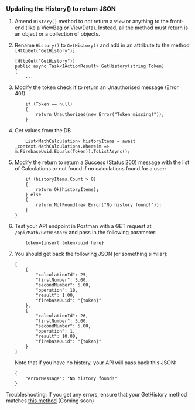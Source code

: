 ### Updating the History() to return JSON

1. Amend `History()` method to not return a `View` or anything to the front-end (like a ViewBag or ViewData). Instead, all the method must return is an object or a collection of objects.

1. Rename `History()` to `GetHistory()` and add in an attribute to the method `[HttpGet("GetHistory")]`

    ```
    [HttpGet("GetHistory")]
    public async Task<IActionResult> GetHistory(string Token)
    {
        ...  
    ```
1. Modify the token check if to return an Unauthorised message (Error 401).
    ```
        if (Token == null)
        {
            return Unauthorized(new Error("Token missing!"));
        }
    ```

1. Get values from the DB
    ```
        List<MathCalculation> historyItems = await _context.MathCalculations.Where(m => m.FirebaseUuid.Equals(Token)).ToListAsync();

    ```
1. Modify the return to return a Success (Status 200) message with the list of Calculations or not found if no calculations found for a user: 
    ```
        if (historyItems.Count > 0)
        {
            return Ok(historyItems);
        } else
        {
            return NotFound(new Error("No history found!"));
        }
    }
    ```
1. Test your API endpoint in Postman with a GET request at `/api/Math/GetHistory` and pass in the following parameter:
    ```
        token={insert token/uuid here}
    ```
1. You should get back the following JSON (or something similar):
    ```
    [
        {
            "calculationId": 25,
            "firstNumber": 5.00,
            "secondNumber": 5.00,
            "operation": 10,
            "result": 1.00,
            "firebaseUuid": "{token}"
        },
        {
            "calculationId": 26,
            "firstNumber": 5.00,
            "secondNumber": 5.00,
            "operation": 1,
            "result": 10.00,
            "firebaseUuid": "{token}"
        }
    ]
    ```
    Note that if you have no history, your API will pass back this JSON:
    ```
    {
        "errorMessage": "No history found!"
    }
    ```

Troubleshooting: If you get any errors, ensure that your GetHistory method matches [this method]() (Coming soon)
